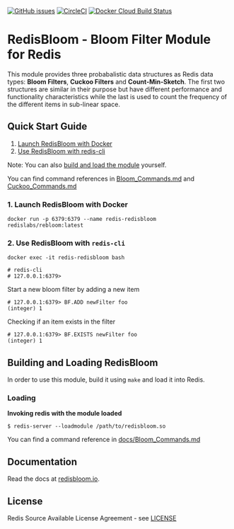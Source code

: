 [![GitHub issues](https://img.shields.io/github/release/RedisLabsModules/redisbloom.svg)](https://github.com/RedisBloom/RedisBloom/releases/latest)
[![CircleCI](https://circleci.com/gh/RedisBloom/RedisBloom.svg?style=svg)](https://circleci.com/gh/RedisBloom/RedisBloom)
[![Docker Cloud Build Status](https://img.shields.io/docker/cloud/build/redislabs/rebloom.svg)](https://hub.docker.com/r/redislabs/rebloom/builds/)

# RedisBloom - Bloom Filter Module for Redis

This module provides three probabalistic data structures as Redis data types:
**Bloom Filters**, **Cuckoo Filters** and **Count-Min-Sketch**. The first two structures are similar in
their purpose but have different performance and functionality characteristics while the last is used to count the 
frequency of the different items in sub-linear space.

## Quick Start Guide
1. [Launch RedisBloom with Docker](#launch-redisbloom-with-docker)
1. [Use RedisBloom with redis-cli](#use-redisbloom-with-redis-cli)

Note: You can also [build and load the module](#building-and-loading-redisbloom) yourself.

You can find command references in [Bloom_Commands.md](docs/Bloom_Commands.md) and [Cuckoo_Commands.md](docs/Cuckoo_Commands.md)


### 1. Launch RedisBloom with Docker
```
docker run -p 6379:6379 --name redis-redisbloom redislabs/rebloom:latest
```

### 2. Use RedisBloom with `redis-cli`
```
docker exec -it redis-redisbloom bash

# redis-cli
# 127.0.0.1:6379> 
```

Start a new bloom filter by adding a new item
```
# 127.0.0.1:6379> BF.ADD newFilter foo
(integer) 1
``` 

 Checking if an item exists in the filter
```
# 127.0.0.1:6379> BF.EXISTS newFilter foo
(integer) 1
```


## Building and Loading RedisBloom

In order to use this module, build it using `make` and load it into Redis.

### Loading

**Invoking redis with the module loaded**

```
$ redis-server --loadmodule /path/to/redisbloom.so
```

You can find a command reference in [docs/Bloom_Commands.md](docs/Bloom_Commands.md)

## Documentation

Read the docs at [redisbloom.io](http://redisbloom.io).


## License

Redis Source Available License Agreement - see [LICENSE](LICENSE)
